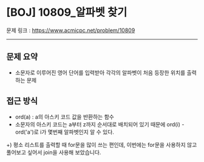 # [BOJ] 10809_알파벳 찾기

문제 링크 : https://www.acmicpc.net/problem/10809

-------------
## 문제 요약
  - 소문자로 이루어진 영어 단어를 입력받아 각각의 알파벳이 처음 등장한 위치를 출력하는 문제

## 접근 방식
  - ord(a) : a의 아스키 코드 값을 반환하는 함수
  - 소문자의 아스키 코드는 a부터 z까지 순서대로 배치되어 있기 때문에 ord(i) - ord('a')로 i가 몇번째 알파벳인지 알 수 있다.<br>

  +) 평소 리스트를 출력할 때 for문을 많이 쓰는 편인데, 이번에는 for문을 사용하지 않고 풀어보고 싶어서 join을 사용해 보았습니다.
